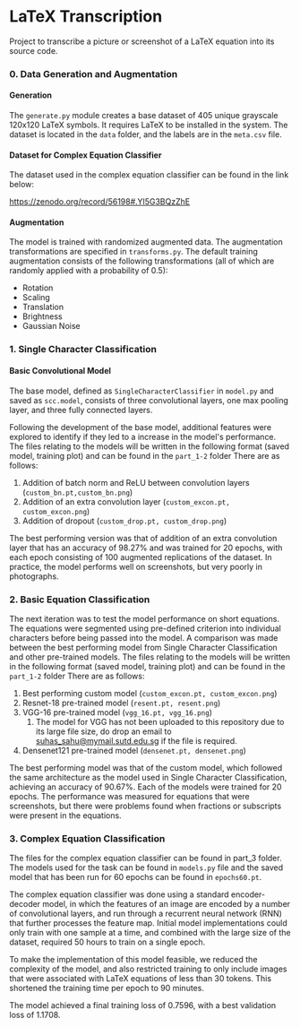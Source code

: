 # LaTeX Transcription

Project to transcribe a picture or screenshot of a LaTeX equation into its source code.

### 0. Data Generation and Augmentation

#### Generation

The `generate.py` module creates a base dataset of 405 unique grayscale 120x120 LaTeX symbols. It requires LaTeX to be installed in the system. The dataset is located in the `data` folder, and the labels are in the `meta.csv` file.

#### Dataset for Complex Equation Classifier 

The dataset used in the complex equation classifier can be found in the link below:

 https://zenodo.org/record/56198#.YI5G3BQzZhE

#### Augmentation

The model is trained with randomized augmented data. The augmentation transformations are specified in `transforms.py`. The default training augmentation consists of the following transformations (all of which are randomly applied with a probability of 0.5):

* Rotation
* Scaling
* Translation
* Brightness
* Gaussian Noise

### 1. Single Character Classification

#### Basic Convolutional Model

The base model, defined as `SingleCharacterClassifier` in `model.py` and saved as `scc.model`, consists of three convolutional layers, one max pooling layer, and three fully connected layers.

Following the development of the base model, additional features were explored to identify if they led to a increase in the model's performance. The files relating to the models will be written in the following format (saved model, training plot) and can be found in the `part_1-2` folder There are as follows: 

1. Addition of batch norm and ReLU between convolution layers (`custom_bn.pt,custom_bn.png`)
2. Addition of an extra convolution layer (`custom_excon.pt, custom_excon.png`)
3. Addition of dropout (`custom_drop.pt, custom_drop.png`)

The best performing version was that of addition of an extra convolution layer that has an accuracy of 98.27% and was trained for 20 epochs, with each epoch consisting of 100 augmented replications of the dataset. In practice, the model performs well on screenshots, but very poorly in photographs.

### 2. Basic Equation Classification 

The next iteration was to test the model performance on short equations. The equations were segmented using pre-defined criterion into individual characters before being passed into the model. A comparison was made between the best performing model from Single Character Classification and other pre-trained models. The files relating to the models will be written in the following format (saved model, training plot) and can be found in the `part_1-2` folder There are as follows: 

1. Best performing custom model (`custom_excon.pt, custom_excon.png`)
2. Resnet-18 pre-trained model (`resent.pt, resent.png`)
3. VGG-16 pre-trained model (`vgg_16.pt, vgg_16.png`) 
   1. The model for VGG has not been uploaded to this repository due to its large file size, do drop an email to suhas_sahu@mymail.sutd.edu.sg if the file is required.
4. Densenet121 pre-trained model (`densenet.pt, densenet.png`)

The best performing model was that of the custom model, which followed the same architecture as the model used in Single Character Classification, achieving an accuracy of 90.67%. Each of the models were trained for 20 epochs. The performance was measured for equations that were screenshots, but there were problems found when fractions or subscripts were present in the equations. 

### 3. Complex Equation Classification

The files for the complex equation classifier can be found in part_3 folder. The models used for the task can be found in `models.py` file and the saved model that has been run for 60 epochs can be found in `epochs60.pt`. 

The complex equation classifier was done using a standard encoder-decoder model, in which the features of an image are encoded by a number of convolutional layers, and run through a recurrent neural network (RNN) that further processes the feature map. Initial model implementations could only train with one sample at a time, and combined with the large size of the dataset, required 50 hours to train on a single epoch.

To make the implementation of this model feasible, we reduced the complexity of the model, and also restricted training to only include images that were associated with LaTeX equations of less than 30 tokens. This shortened the training time per epoch to 90 minutes. 

The model achieved a final training loss of 0.7596, with a best validation loss of 1.1708. 



